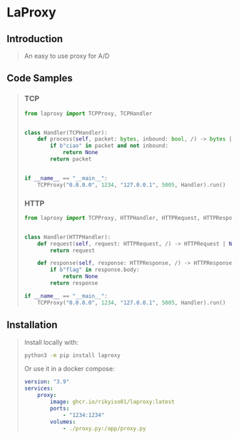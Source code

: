 # LaProxy

## Introduction

> An easy to use proxy for A/D

## Code Samples

> ### TCP
>
> ```python
> from laproxy import TCPProxy, TCPHandler
>
>
> class Handler(TCPHandler):
>     def process(self, packet: bytes, inbound: bool, /) -> bytes | None:
>         if b"ciao" in packet and not inbound:
>             return None
>         return packet
>
>
> if __name__ == "__main__":
>     TCPProxy("0.0.0.0", 1234, "127.0.0.1", 5005, Handler).run()
> ```
>
> ### HTTP
>
> ```python
> from laproxy import TCPProxy, HTTPHandler, HTTPRequest, HTTPResponse
>
>
> class Handler(HTTPHandler):
>     def request(self, request: HTTPRequest, /) -> HTTPRequest | None:
>         return request
>
>     def response(self, response: HTTPResponse, /) -> HTTPResponse | None:
>         if b"flag" in response.body:
>             return None
>         return response
>
> if __name__ == "__main__":
>     TCPProxy("0.0.0.0", 1234, "127.0.0.1", 5005, Handler).run()
> ```

## Installation

> Install locally with:
>
> ```bash
> python3 -m pip install laproxy
> ```
>
> Or use it in a docker compose:
>
> ```yaml
> version: "3.9"
> services:
>     proxy:
>         image: ghcr.io/rikyiso01/laproxy:latest
>         ports:
>             - "1234:1234"
>         volumes:
>             - ./proxy.py:/app/proxy.py
> ```

